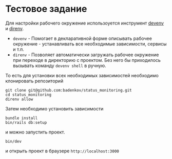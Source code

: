 # Тестовое задание

Для настройки рабочего окружение использоуется инструмент [devenv](https://devenv.sh/getting-started/)
и [direnv](https://direnv.net/).

* `devenv` - Помогает в декларативной форме описывать рабочее окружение - устанавливать все необходимые зависимости, сервисы и т.п.
* `direnv` - Позволяет автоматически загружать рабочее окружение при переходе в директорию с проектом. Без него бы приходилось вызывать команду `devenv shell` в ручную.

То есть для установки всех необходимых зависимостей необходимо клонировать репозиторий

```
git clone git@github.com:badenkov/status_monitoring.git
cd status_monitoring
direnv allow
```

Затем необходимо установить зависимости

```
bundle install
bin/rails db:setup
```

и можно запустить проект.

```
bin/dev
```

и открыть проект в браузере `http://localhost:3000`



